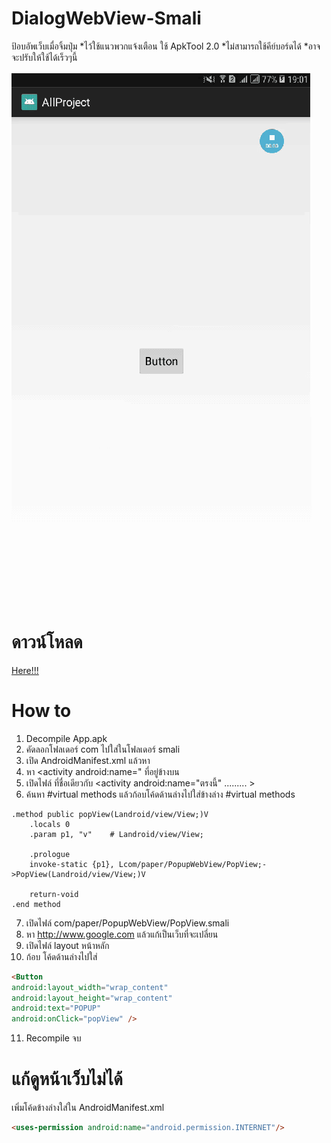 # DialogWebView-Smali

ป้อบอัพเว็บเมื่อจิ้มปุ่ม *ไว้ใช้แนวพวกแจ้งเตือน
ใช้ ApkTool 2.0 *ไม่สามารถใช้คีย์บอร์ดได้ *อาจจะปรับให้ใช้ได้เร็วๆนี้

![alt text](https://raw.githubusercontent.com/kaozaza2/DialogWebView-Smali/master/Screenshots/01.gif)



# ดาวน์โหลด
<a href="https://github.com/kaozaza2/DialogWebView-Smali/archive/master.zip">Here!!!</a>


# How to
1. Decompile App.apk
2. คัดลอกโฟลเดอร์ com ไปใส่ในโฟลเดอร์ smali
3. เปิด AndroidManifest.xml แล้วหา <category android:name="android.intent.category.LAUNCHER" />
4. หา <activity android:name=" ที่อยู่ข้างบน <category android:name="android.intent.category.LAUNCHER" />
5. เปิดไฟล์ ที่ชื่อเดียวกับ <activity android:name="ตรงนี้" ......... > 
6. ค้นหา #virtual methods แล้วก้อบโค้ดด้านล่างไปใส่ข้างล่าง  #virtual methods
```smali
.method public popView(Landroid/view/View;)V
    .locals 0
    .param p1, "v"    # Landroid/view/View;

    .prologue
    invoke-static {p1}, Lcom/paper/PopupWebView/PopView;->PopView(Landroid/view/View;)V

    return-void
.end method
```
7. เปิดไฟล์ com/paper/PopupWebView/PopView.smali
8. หา http://www.google.com แล้วแก้เป็นเว็บที่จะเปลี่ยน
9. เปิดไฟล์ layout หน้าหลัก
10. ก้อบ โค้ดด้านล่างไปใส่
```html
<Button
android:layout_width="wrap_content"
android:layout_height="wrap_content"
android:text="POPUP" 
android:onClick="popView" />
```
11. Recompile จบ

# แก้ดูหน้าเว็บไม่ได้
เพิ่มโค้ดข้างล่างใส่ใน AndroidManifest.xml
```html
<uses-permission android:name="android.permission.INTERNET"/>
```
